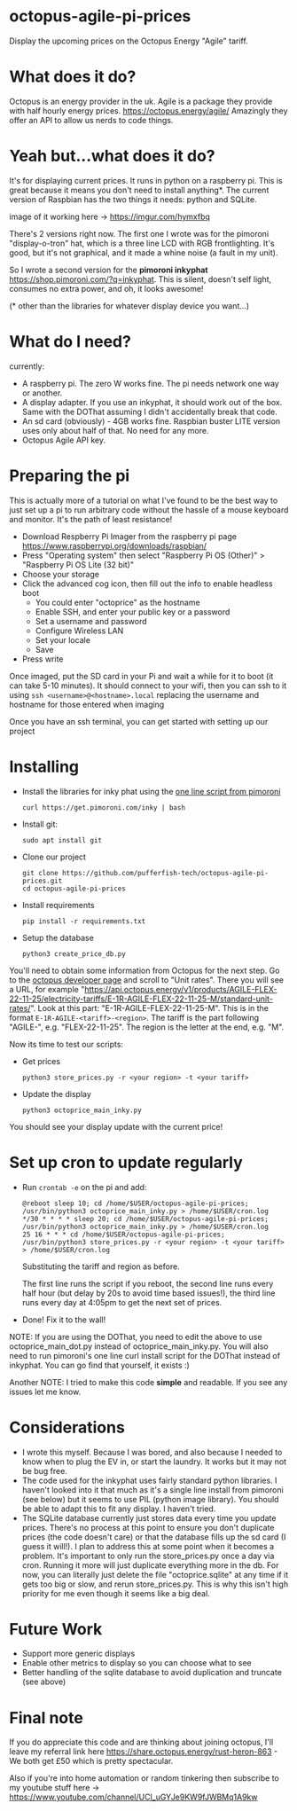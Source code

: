 # octopus-agile-pi-prices
Display the upcoming prices on the Octopus Energy "Agile" tariff. 

# What does it do? 
Octopus is an energy provider in the uk. Agile is a package they provide with half hourly energy prices. https://octopus.energy/agile/
Amazingly they offer an API to allow us nerds to code things. 

# Yeah but...what does it do? 
It's for displaying current prices. It runs in python on a raspberry pi. 
This is great because it means you don't need to install anything*. The current version of Raspbian has the two things it needs: python and SQLite. 

image of it working here -> https://imgur.com/hymxfbq

There's 2 versions right now. The first one I wrote was for the pimoroni "display-o-tron" hat, which is a three line LCD with RGB frontlighting. It's good, but it's not graphical, and it made a whine noise (a fault in my unit). 

So I wrote a second version for the **pimoroni inkyphat** https://shop.pimoroni.com/?q=inkyphat. This is silent, doesn't self light, consumes no extra power, and oh, it looks awesome! 

(* other than the libraries for whatever display device you want...)

# What do I need?
currently: 
- A raspberry pi. The zero W works fine. The pi needs network one way or another. 
- A display adapter. If you use an inkyphat, it should work out of the box. Same with the DOThat assuming I didn't accidentally break that code.
- An sd card (obviously) - 4GB works fine. Raspbian buster LITE version uses only about half of that. No need for any more. 
- Octopus Agile API key. 

# Preparing the pi
This is actually more of a tutorial on what I've found to be the best way to just set up a pi to run arbitrary code without the hassle of a mouse keyboard and monitor. It's the path of least resistance!

- Download Respberry Pi Imager from the raspberry pi page https://www.raspberrypi.org/downloads/raspbian/
- Press "Operating system" then select  "Raspberry Pi OS (Other)" > "Raspberry Pi OS Lite (32 bit)"
- Choose your storage
- Click the advanced cog icon, then fill out the info to enable headless boot
  - You could enter "octoprice" as the hostname
  - Enable SSH, and enter your public key or a password
  - Set a username and password
  - Configure Wireless LAN
  - Set your locale
  - Save
- Press write

Once imaged, put the SD card in your Pi and wait a while for it to boot (it can take 5-10 minutes). It should connect to your wifi, then you can ssh to it using `ssh <username>@<hostname>.local` replacing the username and hostname for those entered when imaging

Once you have an ssh terminal, you can get started with setting up our project

# Installing

- Install the libraries for inky phat using the [one line script from pimoroni](https://learn.pimoroni.com/tutorial/sandyj/getting-started-with-inky-phat)

  ```
  curl https://get.pimoroni.com/inky | bash
  ```

- Install git:

  ```
  sudo apt install git
  ```

- Clone our project

  ```
  git clone https://github.com/pufferfish-tech/octopus-agile-pi-prices.git
  cd octopus-agile-pi-prices
  ```

- Install requirements

  ```
  pip install -r requirements.txt
  ```

- Setup the database

  ```
  python3 create_price_db.py
  ```

You'll need to obtain some information from Octopus for the next step. Go to the [octopus developer page](https://octopus.energy/dashboard/new/accounts/personal-details/api-access) and scroll to "Unit rates". There you will see a URL, for example "https://api.octopus.energy/v1/products/AGILE-FLEX-22-11-25/electricity-tariffs/E-1R-AGILE-FLEX-22-11-25-M/standard-unit-rates/". Look at this part: "E-1R-AGILE-FLEX-22-11-25-M". This is in the format `E-1R-AGILE-<tariff>-<region>`. The tariff is the part following "AGILE-", e.g. "FLEX-22-11-25". The region is the letter at the end, e.g. "M".

Now its time to test our scripts:

- Get prices

  ```
  python3 store_prices.py -r <your region> -t <your tariff>
  ```

- Update the display

  ```
  python3 octoprice_main_inky.py
  ```


You should see your display update with the current price!

# Set up cron to update regularly

- Run `crontab -e` on the pi and add: 

  ```
  @reboot sleep 10; cd /home/$USER/octopus-agile-pi-prices; /usr/bin/python3 octoprice_main_inky.py > /home/$USER/cron.log
  */30 * * * * sleep 20; cd /home/$USER/octopus-agile-pi-prices; /usr/bin/python3 octoprice_main_inky.py > /home/$USER/cron.log
  25 16 * * * cd /home/$USER/octopus-agile-pi-prices; /usr/bin/python3 store_prices.py -r <your region> -t <your tariff> > /home/$USER/cron.log
  ```
  Substituting the tariff and region as before.

  The first line runs the script if you reboot, the second line runs every half hour (but delay by 20s to avoid time based issues!), the third line runs every day at 4:05pm to get the next set of prices.

- Done! Fix it to the wall! 

NOTE: If you are using the DOThat, you need to edit the above to use octoprice_main_dot.py instead of octoprice_main_inky.py. You will also need to run pimoroni's one line curl install script for the DOThat instead of inkyphat. You can go find that yourself, it exists :) 

Another NOTE: I tried to make this code **simple** and readable. If you see any issues let me know. 

# Considerations
- I wrote this myself. Because I was bored, and also because I needed to know when to plug the EV in, or start the laundry. It works but it may not be bug free. 
- The code used for the inkyphat uses fairly standard python libraries. I haven't looked into it that much as it's a single line install from pimoroni (see below) but it seems to use PIL (python image library). You should be able to adapt this to fit any display. I haven't tried. 
- The SQLite database currently just stores data every time you update prices. There's no process at this point to ensure you don't duplicate prices (the code doesn't care) or that the database fills up the sd card (I guess it will!). I plan to address this at some point when it becomes a problem. It's important to only run the store_prices.py once a day via cron. Running it more will just duplicate everything more in the db. For now, you can literally just delete the file "octoprice.sqlite" at any time if it gets too big or slow, and rerun store_prices.py. This is why this isn't high priority for me even though it seems like a big deal.

# Future Work
- Support more generic displays
- Enable other metrics to display so you can choose what to see
- Better handling of the sqlite database to avoid duplication and truncate (see above)

# Final note
If you do appreciate this code and are thinking about joining octopus, I'll leave my referral link here https://share.octopus.energy/rust-heron-863 - We both get £50 which is pretty spectacular. 

Also if you're into home automation or random tinkering then subscribe to my youtube stuff here -> https://www.youtube.com/channel/UCl_uGYJe9KW9fJWBMq1A9kw
